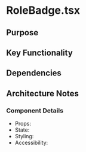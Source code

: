 # RoleBadge.tsx

## Purpose

## Key Functionality

## Dependencies

## Architecture Notes

### Component Details
- Props: 
- State: 
- Styling: 
- Accessibility: 
